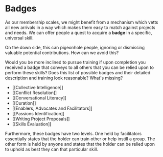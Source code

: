 # Badges
As our membership scales, we might benefit from a mechanism which vetts all new arrivals in a way which makes them easy to match against projects and needs. We can offer people a quest to acquire a **badge** in a specific, universal skill.

On the down side, this can pigeonhole people, ignoring or dismissing valuable potential contributions. How can we avoid this?

Would you be more inclined to pursue training if upon completion you received a badge that conveys to all others that you can be relied upon to perform these skills? Does this list of possible badges and their detailed description and training look reasonable? What's missing?

- [[Collective Intelligence]]  
- [[Conflict Resolution]]  
- [[Conversational Literacy]]  
- [[Curation]]  
- [[Enablers, Advocates and Facilitators]]  
- [[Passions Identification]]  
- [[Writing Project Proposals]]  
- [[Skills Evaluation]]  

Furthermore, these badges have two levels. One held by facilitators essentially states that the holder can train other or help instill a group. The other form is held by anyone and states that the holder can be relied upon to uphold as best they can that particular skill.